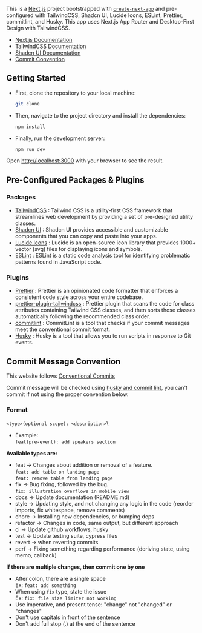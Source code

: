 This is a [Next.js](https://nextjs.org/) project bootstrapped with [`create-next-app`](https://github.com/vercel/next.js/tree/canary/packages/create-next-app) and pre-configured with TailwindCSS, Shadcn UI, Lucide Icons, ESLint, Prettier, commitlint, and Husky. This app uses Next.js App Router and Desktop-First Design with TailwindCSS.

- [Next.js Documentation](https://nextjs.org/docs)
- [TailwindCSS Documentation](https://tailwindcss.com/docs) 
- [Shadcn UI Documentation](https://ui.shadcn.com/docs)
- [Commit Convention](https://www.conventionalcommits.org/en/v1.0.0/)

## Getting Started

- First, clone the repository to your local machine:
    ```bash
    git clone
    ```
- Then, navigate to the project directory and install the dependencies:

    ```bash
    npm install
    ```
- Finally, run the development server:
    ```bash
    npm run dev
    ```

Open [http://localhost:3000](http://localhost:3000) with your browser to see the result.

## Pre-Configured Packages & Plugins

### Packages
- [TailwindCSS](https://tailwindcss.com) : Tailwind CSS is a utility-first CSS framework that streamlines web development by providing a set of pre-designed utility classes.
- [Shadcn UI](https://ui.shadcn.com) : Shadcn UI provides accessible and customizable components that you can copy and paste into your apps.
- [Lucide Icons](https://lucide.dev/icons) : Lucide is an open-source icon library that provides 1000+ vector (svg) files for displaying icons and symbols.
- [ESLint](https://eslint.org) : ESLint is a static code analysis tool for identifying problematic patterns found in JavaScript code.

### Plugins
- [Prettier](https://prettier.io) : Prettier is an opinionated code formatter that enforces a consistent code style across your entire codebase.
- [prettier-plugin-tailwindcss](ttps://github.com/tailwindlabs/prettier-plugin-tailwindcss) : Prettier plugin that scans the code for class attributes containing Tailwind CSS classes, and then sorts those classes automatically following the recommended class order.
- [commitlint](https://commitlint.js.org) : CommitLint is a tool that checks if your commit messages meet the conventional commit format.
- [Husky](https://typicode.github.io/husky) : Husky is a tool that allows you to run scripts in response to Git events.

## Commit Message Convention
 
This website follows [Conventional Commits](https://www.conventionalcommits.org/en/v1.0.0/)
 
Commit message will be checked using [husky and commit lint](https://theodorusclarence.com/library/husky-commitlint-prettier), you can't commit if not using the proper convention below.
 
### Format
 
`<type>(optional scope): <description>`\
- Example:\
`feat(pre-event): add speakers section`
 
**Available types are:**

- feat → Changes about addition or removal of a feature.\
  `feat: add table on landing page`\
  `feat: remove table from landing page`
- fix → Bug fixing, followed by the bug.\
  `fix: illustration overflows in mobile view`
- docs → Update documentation (README.md)
- style → Updating style, and not changing any logic in the code (reorder imports, fix whitespace, remove comments)
- chore → Installing new dependencies, or bumping deps
- refactor → Changes in code, same output, but different approach
- ci → Update github workflows, husky
- test → Update testing suite, cypress files
- revert → when reverting commits
- perf → Fixing something regarding performance (deriving state, using memo, callback)
 
**If there are multiple changes, then commit one by one**
 
- After colon, there are a single space\
  Ex: `feat: add something`
- When using `fix` type, state the issue\
  Ex: `fix: file size limiter not working`
- Use imperative, and present tense: "change" not "changed" or "changes"
- Don't use capitals in front of the sentence
- Don't add full stop (.) at the end of the sentence